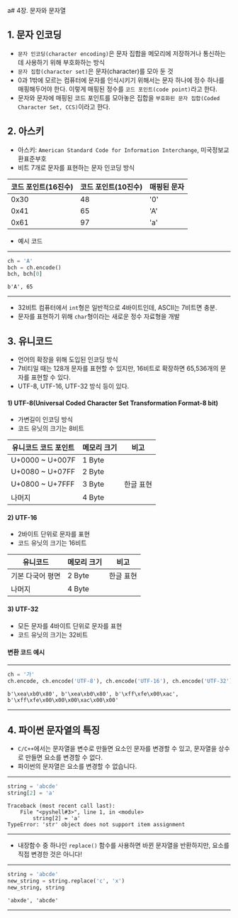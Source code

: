 a# 4장. 문자와 문자열
## 1. 문자 인코딩
- `문자 인코딩(character encoding)`은 문자 집합을 메모리에 저장하거나 통신하는데 사용하기 위해 부호화하는 방식
- `문자 집합(character set)`은 문자(character)를 모아 둔 것
- 0과 1밖에 모르는 컴퓨터에 문자를 인식시키기 위해서는 문자 하나에 정수 하나를 매핑해두어야 한다. 이렇게 매핑된 정수를 `코드 포인트(code point)`라고 한다.
- 문자와 문자에 매핑된 코드 포인트를 모아놓은 집합을 `부호화된 문자 집합(Coded Character Set, CCS)`이라고 한다.

## 2. 아스키
- 아스키: `American Standard Code for Information Interchange`, 미국정보교환표준부호
- 비트 7개로 문자를 표현하는 문자 인코딩 방식

|코드 포인트(16진수)|코드 포인트(10진수)|매핑된 문자|
|---|---|---|
|0x30|48|'0'|
|0x41|65|'A'|
|0x61|97|'a'|

- 예시 코드

---
```python
ch = 'A'
bch = ch.encode()
bch, bch[0]
```
    b'A', 65
---

- 32비트 컴퓨터에서 `int`형은 일반적으로 4바이트인데, ASCII는 7비트면 충분.
- 문자를 표현하기 위해 `char`형이라는 새로운 정수 자료형을 개발

## 3. 유니코드
- 언어의 확장을 위해 도입된 인코딩 방식
- 7비티일 때는 128개 문자를 표현할 수 있지만, 16비트로 확장하면 65,536개의 문자를 표현할 수 있다.
- UTF-8, UTF-16, UTF-32 방식 등이 있다.

#### 1) UTF-8(Universal Coded Character Set Transformation Format-8 bit)
- 가변길이 인코딩 방식
- 코드 유닛의 크기는 8비트

|유니코드 코드 포인트|메모리 크기|비고|
|---|---|---|
|U+0000 ~ U+007F|1 Byte||
|U+0080 ~ U+07FF|2 Byte||
|U+0800 ~ U+7FFF|3 Byte|한글 표현|
|나머지|4 Byte||

#### 2) UTF-16
- 2바이트 단위로 문자를 표현
- 코드 유닛의 크기는 16비트

|유니코드|메모리 크기|비고|
|---|---|---|
|기본 다국어 평면|2 Byte|한글 표현|
|나머지|4 Byte||

#### 3) UTF-32
- 모든 문자를 4바이트 단위로 문자를 표현
- 코드 유닛의 크기는 32비트

#### 변환 코드 예시

---
```python
ch = '가'
ch.encode, ch.encode('UTF-8'), ch.encode('UTF-16'), ch.encode('UTF-32')
```
    b'\xea\xb0\x80', b'\xea\xb0\x80', b'\xff\xfe\x00\xac', b'\xff\xfe\x00\x00\x00\xac\x00\x00' 
---

## 4. 파이썬 문자열의 특징
- `C/C++`에서는 문자열을 변수로 만들면 요소인 문자를 변경할 수 있고, 문자열을 상수로 만들면 요소를 변경할 수 없다.
-  파이썬의 문자열은 요소를 변경할 수 없습니다.

---
```python
string = 'abcde'
string[2] = 'a'
```
    Traceback (most recent call last):
        File "<pyshell#3>", line 1, in <module>
            string[2] = 'a'
    TypeError: 'str' object does not support item assignment
---

- 내장함수 중 하나인 `replace()` 함수를 사용하면 바뀐 문자열을 반환하지만, 요소를 직접 변경한 것은 아니다!

---
```python
string = 'abcde'
new_string = string.replace('c', 'x')
new_string, string
```
    'abxde', 'abcde'
---
